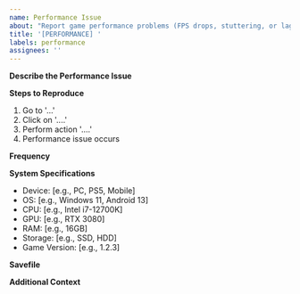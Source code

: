```yaml
---
name: Performance Issue
about: "Report game performance problems (FPS drops, stuttering, or lag)"
title: '[PERFORMANCE] '
labels: performance
assignees: ''
---
```


**Describe the Performance Issue**

<!-- Provide a clear description of the performance problem. Example: "Game drops to 15 FPS during boss fights" -->

**Steps to Reproduce**

<!-- List the exact steps to trigger this performance issue -->

1. Go to '...'
2. Click on '....'
3. Perform action '....'
4. Performance issue occurs

**Frequency**

<!-- How often does this issue occur? (Always, Sometimes, Rarely) -->

**System Specifications**

<!-- Please provide your hardware and software details -->

- Device: [e.g., PC, PS5, Mobile]
- OS: [e.g., Windows 11, Android 13]
- CPU: [e.g., Intel i7-12700K]
- GPU: [e.g., RTX 3080]
- RAM: [e.g., 16GB]
- Storage: [e.g., SSD, HDD]
- Game Version: [e.g., 1.2.3]

**Savefile**

<!-- If applicable, add a pastebin link with a savefile that demonstrates the issue -->

**Additional Context**

<!-- Add any other relevant information, including:
- Recent system changes
- Background applications
- When the issue started
-->
